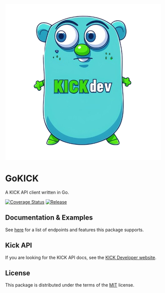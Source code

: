 ![GoKICK logo](assets/gokick-logo.png)

# GoKICK

A KICK API client written in Go.

[![Coverage Status](https://coveralls.io/repos/github/Scorfly/gokick/badge.svg)](https://coveralls.io/github/Scorfly/gokick)
[![Release](https://img.shields.io/github/release/Scorfly/gokick.svg?color=%23007ec6)](https://github.com/Scorfly/gokick/releases/latest)

## Documentation & Examples

See [here](docs/README.md) for a list of endpoints and features this package supports.

## Kick API

If you are looking for the KICK API docs, see the [KICK Developer website](https://dev.kick.com/).

## License

This package is distributed under the terms of the [MIT](LICENSE) license.